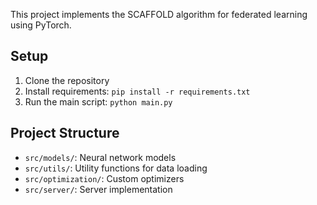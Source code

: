 This project implements the SCAFFOLD algorithm for federated learning using PyTorch.

## Setup
1. Clone the repository
2. Install requirements: `pip install -r requirements.txt`
3. Run the main script: `python main.py`

## Project Structure
- `src/models/`: Neural network models
- `src/utils/`: Utility functions for data loading
- `src/optimization/`: Custom optimizers
- `src/server/`: Server implementation

